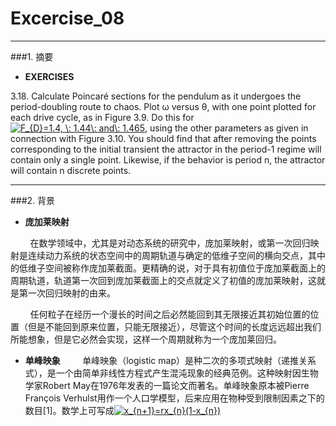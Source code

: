 ﻿# Excercise_08


---
###1. 摘要
* **EXERCISES**

3.18. Calculate Poincaré sections for the pendulum as it undergoes the period-doubling route to chaos. Plot ω versus θ, with one point plotted for each drive cycle, as in Figure 3.9. Do this for <a href="http://www.codecogs.com/eqnedit.php?latex=F_{D}=1.4,&space;\:&space;1.44\:&space;and\:&space;1.465" target="_blank"><img src="http://latex.codecogs.com/gif.latex?F_{D}=1.4,&space;\:&space;1.44\:&space;and\:&space;1.465" title="F_{D}=1.4, \: 1.44\: and\: 1.465" /></a>, using the other parameters as given in connection with Figure 3.10. You should find that after removing the points corresponding to the initial transient the attractor in the period-1 regime will contain only a single point. Likewise, if the behavior is period n, the attractor will contain n discrete points.


---
###2. 背景
* **庞加莱映射**

&nbsp;&nbsp;&nbsp;&nbsp;&nbsp;&nbsp;&nbsp;&nbsp;在数学领域中，尤其是对动态系统的研究中，庞加莱映射，或第一次回归映射是连续动力系统的状态空间中的周期轨道与确定的低维子空间的横向交点，其中的低维子空间被称作庞加莱截面。更精确的说，对于具有初值位于庞加莱截面上的周期轨道，轨道第一次回到庞加莱截面上的交点就定义了初值的庞加莱映射，这就是第一次回归映射的由来。

&nbsp;&nbsp;&nbsp;&nbsp;&nbsp;&nbsp;&nbsp;&nbsp;任何粒子在经历一个漫长的时间之后必然能回到其无限接近其初始位置的位置（但是不能回到原来位置，只能无限接近），尽管这个时间的长度远远超出我们所能想象，但是它必然会实现，这样一个周期就称为一个庞加莱回归。

* **单峰映象**
&nbsp;&nbsp;&nbsp;&nbsp;&nbsp;&nbsp;&nbsp;&nbsp;单峰映象（logistic map）是种二次的多项式映射（递推关系式），是一个由简单非线性方程式产生混沌现象的经典范例。这种映射因生物学家Robert May在1976年发表的一篇论文而著名。单峰映象原本被Pierre François Verhulst用作一个人口学模型，后来应用在物种受到限制因素之下的数目[1]。数学上可写成<a href="http://www.codecogs.com/eqnedit.php?latex=x_{n&plus;1}=rx_{n}(1-x_{n})" target="_blank"><img src="http://latex.codecogs.com/gif.latex?x_{n&plus;1}=rx_{n}(1-x_{n})" title="x_{n+1}=rx_{n}(1-x_{n})" /></a>
